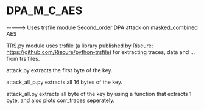 # DPA_M_C_AES
-----> Uses trsfile module 
Second_order DPA attack on masked_combined AES


TRS.py module uses trsfile (a library published by Riscure: https://github.com/Riscure/python-trsfile) for extracting traces, data and ... from trs files.

attack.py extracts the first byte of the key.

attack_all_p.py extracts all 16 bytes of the key. 

attack_all.py extracts all byte of the key by using a function that extracts 1 byte, and also plots corr_traces seperately.

